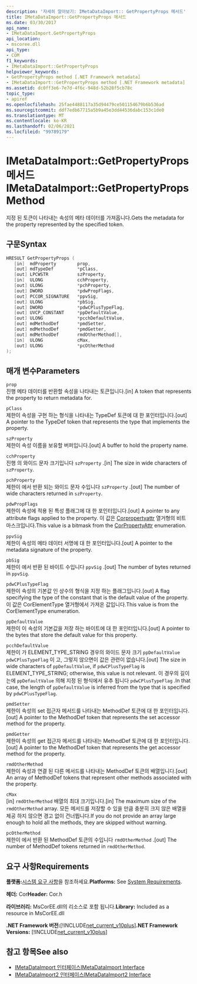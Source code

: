 ```yaml
---
description: '자세히 알아보기: IMetaDataImport:: GetPropertyProps 메서드'
title: IMetaDataImport::GetPropertyProps 메서드
ms.date: 03/30/2017
api_name:
- IMetaDataImport.GetPropertyProps
api_location:
- mscoree.dll
api_type:
- COM
f1_keywords:
- IMetaDataImport::GetPropertyProps
helpviewer_keywords:
- GetPropertyProps method [.NET Framework metadata]
- IMetaDataImport::GetPropertyProps method [.NET Framework metadata]
ms.assetid: dc0ff3e6-7e7d-4f6c-948d-52b28f5cb78c
topic_type:
- apiref
ms.openlocfilehash: 25fae4488117a35d94479ce501154679b6b536ad
ms.sourcegitcommit: ddf7edb67715a5b9a45e3dd44536dabc153c1de0
ms.translationtype: MT
ms.contentlocale: ko-KR
ms.lasthandoff: 02/06/2021
ms.locfileid: "99789179"
---
```

# <a name="imetadataimportgetpropertyprops-method"></a><span data-ttu-id="caf2a-103">IMetaDataImport::GetPropertyProps 메서드</span><span class="sxs-lookup"><span data-stu-id="caf2a-103">IMetaDataImport::GetPropertyProps Method</span></span>

<span data-ttu-id="caf2a-104">지정 된 토큰이 나타내는 속성의 메타 데이터를 가져옵니다.</span><span class="sxs-lookup"><span data-stu-id="caf2a-104">Gets the metadata for the property represented by the specified token.</span></span>  
  
## <a name="syntax"></a><span data-ttu-id="caf2a-105">구문</span><span class="sxs-lookup"><span data-stu-id="caf2a-105">Syntax</span></span>  
  
```cpp  
HRESULT GetPropertyProps (  
   [in]  mdProperty        prop,  
   [out] mdTypeDef         *pClass,
   [out] LPCWSTR           szProperty,
   [in]  ULONG             cchProperty,
   [out] ULONG             *pchProperty,
   [out] DWORD             *pdwPropFlags,
   [out] PCCOR_SIGNATURE   *ppvSig,
   [out] ULONG             *pbSig,
   [out] DWORD             *pdwCPlusTypeFlag,
   [out] UVCP_CONSTANT     *ppDefaultValue,  
   [out] ULONG             *pcchDefaultValue,  
   [out] mdMethodDef       *pmdSetter,
   [out] mdMethodDef       *pmdGetter,
   [out] mdMethodDef       rmdOtherMethod[],  
   [in]  ULONG             cMax,
   [out] ULONG             *pcOtherMethod
);  
```  
  
## <a name="parameters"></a><span data-ttu-id="caf2a-106">매개 변수</span><span class="sxs-lookup"><span data-stu-id="caf2a-106">Parameters</span></span>  

 `prop`  
 <span data-ttu-id="caf2a-107">진행 메타 데이터를 반환할 속성을 나타내는 토큰입니다.</span><span class="sxs-lookup"><span data-stu-id="caf2a-107">[in] A token that represents the property to return metadata for.</span></span>  
  
 `pClass`  
 <span data-ttu-id="caf2a-108">제한이 속성을 구현 하는 형식을 나타내는 TypeDef 토큰에 대 한 포인터입니다.</span><span class="sxs-lookup"><span data-stu-id="caf2a-108">[out] A pointer to the TypeDef token that represents the type that implements the property.</span></span>  
  
 `szProperty`  
 <span data-ttu-id="caf2a-109">제한이 속성 이름을 보유할 버퍼입니다.</span><span class="sxs-lookup"><span data-stu-id="caf2a-109">[out] A buffer to hold the property name.</span></span>  
  
 `cchProperty`  
 <span data-ttu-id="caf2a-110">진행 의 와이드 문자 크기입니다 `szProperty` .</span><span class="sxs-lookup"><span data-stu-id="caf2a-110">[in] The size in wide characters of `szProperty`.</span></span>  
  
 `pchProperty`  
 <span data-ttu-id="caf2a-111">제한이 에서 반환 되는 와이드 문자 수입니다 `szProperty` .</span><span class="sxs-lookup"><span data-stu-id="caf2a-111">[out] The number of wide characters returned in `szProperty`.</span></span>  
  
 `pdwPropFlags`  
 <span data-ttu-id="caf2a-112">제한이 속성에 적용 된 특성 플래그에 대 한 포인터입니다.</span><span class="sxs-lookup"><span data-stu-id="caf2a-112">[out] A pointer to any attribute flags applied to the property.</span></span> <span data-ttu-id="caf2a-113">이 값은 [Corpropertyattr](corpropertyattr-enumeration.md) 열거형의 비트 마스크입니다.</span><span class="sxs-lookup"><span data-stu-id="caf2a-113">This value is a bitmask from the [CorPropertyAttr](corpropertyattr-enumeration.md) enumeration.</span></span>  
  
 `ppvSig`  
 <span data-ttu-id="caf2a-114">제한이 속성의 메타 데이터 서명에 대 한 포인터입니다.</span><span class="sxs-lookup"><span data-stu-id="caf2a-114">[out] A pointer to the metadata signature of the property.</span></span>  
  
 `pbSig`  
 <span data-ttu-id="caf2a-115">제한이 에서 반환 된 바이트 수입니다 `ppvSig` .</span><span class="sxs-lookup"><span data-stu-id="caf2a-115">[out] The number of bytes returned in `ppvSig`.</span></span>  
  
 `pdwCPlusTypeFlag`  
 <span data-ttu-id="caf2a-116">제한이 속성의 기본값 인 상수의 형식을 지정 하는 플래그입니다.</span><span class="sxs-lookup"><span data-stu-id="caf2a-116">[out] A flag specifying the type of the constant that is the default value of the property.</span></span> <span data-ttu-id="caf2a-117">이 값은 CorElementType 열거형에서 가져온 값입니다.</span><span class="sxs-lookup"><span data-stu-id="caf2a-117">This value is from the CorElementType enumeration.</span></span>  
  
 `ppDefaultValue`  
 <span data-ttu-id="caf2a-118">제한이 이 속성의 기본값을 저장 하는 바이트에 대 한 포인터입니다.</span><span class="sxs-lookup"><span data-stu-id="caf2a-118">[out] A pointer to the bytes that store the default value for this property.</span></span>  
  
 `pcchDefaultValue`  
 <span data-ttu-id="caf2a-119">제한이 가 ELEMENT_TYPE_STRING 경우의 와이드 문자 크기 `ppDefaultValue` `pdwCPlusTypeFlag` 이 고, 그렇지 않으면이 값은 관련이 없습니다.</span><span class="sxs-lookup"><span data-stu-id="caf2a-119">[out] The size in wide characters of `ppDefaultValue`, if `pdwCPlusTypeFlag` is ELEMENT_TYPE_STRING; otherwise, this value is not relevant.</span></span> <span data-ttu-id="caf2a-120">이 경우의 길이는에 `ppDefaultValue` 의해 지정 된 형식에서 유추 됩니다 `pdwCPlusTypeFlag` .</span><span class="sxs-lookup"><span data-stu-id="caf2a-120">In that case, the length of `ppDefaultValue` is inferred from the type that is specified by `pdwCPlusTypeFlag`.</span></span>  
  
 `pmdSetter`  
 <span data-ttu-id="caf2a-121">제한이 속성의 set 접근자 메서드를 나타내는 MethodDef 토큰에 대 한 포인터입니다.</span><span class="sxs-lookup"><span data-stu-id="caf2a-121">[out] A pointer to the MethodDef token that represents the set accessor method for the property.</span></span>  
  
 `pmdGetter`  
 <span data-ttu-id="caf2a-122">제한이 속성의 get 접근자 메서드를 나타내는 MethodDef 토큰에 대 한 포인터입니다.</span><span class="sxs-lookup"><span data-stu-id="caf2a-122">[out] A pointer to the MethodDef token that represents the get accessor method for the property.</span></span>  
  
 `rmdOtherMethod`  
 <span data-ttu-id="caf2a-123">제한이 속성과 연결 된 다른 메서드를 나타내는 MethodDef 토큰의 배열입니다.</span><span class="sxs-lookup"><span data-stu-id="caf2a-123">[out] An array of MethodDef tokens that represent other methods associated with the property.</span></span>  
  
 `cMax`  
 <span data-ttu-id="caf2a-124">[in] `rmdOtherMethod` 배열의 최대 크기입니다.</span><span class="sxs-lookup"><span data-stu-id="caf2a-124">[in] The maximum size of the `rmdOtherMethod` array.</span></span> <span data-ttu-id="caf2a-125">모든 메서드를 저장할 수 있을 만큼 충분히 크지 않은 배열을 제공 하지 않으면 경고 없이 건너뜁니다.</span><span class="sxs-lookup"><span data-stu-id="caf2a-125">If you do not provide an array large enough to hold all the methods, they are skipped without warning.</span></span>  
  
 `pcOtherMethod`  
 <span data-ttu-id="caf2a-126">제한이 에서 반환 된 MethodDef 토큰의 수입니다 `rmdOtherMethod` .</span><span class="sxs-lookup"><span data-stu-id="caf2a-126">[out] The number of MethodDef tokens returned in `rmdOtherMethod`.</span></span>  
  
## <a name="requirements"></a><span data-ttu-id="caf2a-127">요구 사항</span><span class="sxs-lookup"><span data-stu-id="caf2a-127">Requirements</span></span>  

 <span data-ttu-id="caf2a-128">**플랫폼:**[시스템 요구 사항](../../get-started/system-requirements.md)을 참조하세요.</span><span class="sxs-lookup"><span data-stu-id="caf2a-128">**Platforms:** See [System Requirements](../../get-started/system-requirements.md).</span></span>  
  
 <span data-ttu-id="caf2a-129">**헤더:** Cor</span><span class="sxs-lookup"><span data-stu-id="caf2a-129">**Header:** Cor.h</span></span>  
  
 <span data-ttu-id="caf2a-130">**라이브러리:** MsCorEE.dll의 리소스로 포함 됩니다.</span><span class="sxs-lookup"><span data-stu-id="caf2a-130">**Library:** Included as a resource in MsCorEE.dll</span></span>  
  
 <span data-ttu-id="caf2a-131">**.NET Framework 버전:**[!INCLUDE[net_current_v10plus](../../../../includes/net-current-v10plus-md.md)]</span><span class="sxs-lookup"><span data-stu-id="caf2a-131">**.NET Framework Versions:** [!INCLUDE[net_current_v10plus](../../../../includes/net-current-v10plus-md.md)]</span></span>  
  
## <a name="see-also"></a><span data-ttu-id="caf2a-132">참고 항목</span><span class="sxs-lookup"><span data-stu-id="caf2a-132">See also</span></span>

- [<span data-ttu-id="caf2a-133">IMetaDataImport 인터페이스</span><span class="sxs-lookup"><span data-stu-id="caf2a-133">IMetaDataImport Interface</span></span>](imetadataimport-interface.md)
- [<span data-ttu-id="caf2a-134">IMetaDataImport2 인터페이스</span><span class="sxs-lookup"><span data-stu-id="caf2a-134">IMetaDataImport2 Interface</span></span>](imetadataimport2-interface.md)
